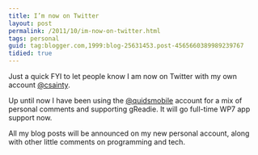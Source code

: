 ```yaml
---
title: I’m now on Twitter
layout: post
permalink: /2011/10/im-now-on-twitter.html
tags: personal
guid: tag:blogger.com,1999:blog-25631453.post-4565660389989239767
tidied: true
---
```



Just a quick FYI to let people know I am now on Twitter with my own account [@csainty](http://www.twitter.com/csainty).   
  
Up until now I have been using the [@quidsmobile](http://www.twitter.com/quidsmobile) account for a mix of personal comments and supporting gReadie. It will go full-time WP7 app support now.  
  
All my blog posts will be announced on my new personal account, along with other little comments on programming and tech.  
  
